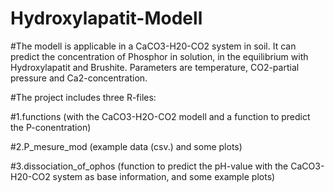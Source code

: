 # Hydroxylapatit-Modell

#The modell is applicable in a CaCO3-H20-CO2 system in soil. It can  predict the concentration of Phosphor in solution, in the equilibrium with Hydroxylapatit and Brushite. Parameters are temperature, CO2-partial pressure and Ca2-concentration.

#The project includes three R-files:

#1.functions (with the CaCO3-H2O-CO2 modell and a function to predict the P-conentration)

#2.P_mesure_mod (example data (csv.) and some plots)

#3.dissociation_of_ophos (function to predict the pH-value with the  CaCO3-H20-CO2 system as base information, and some example plots)




	
